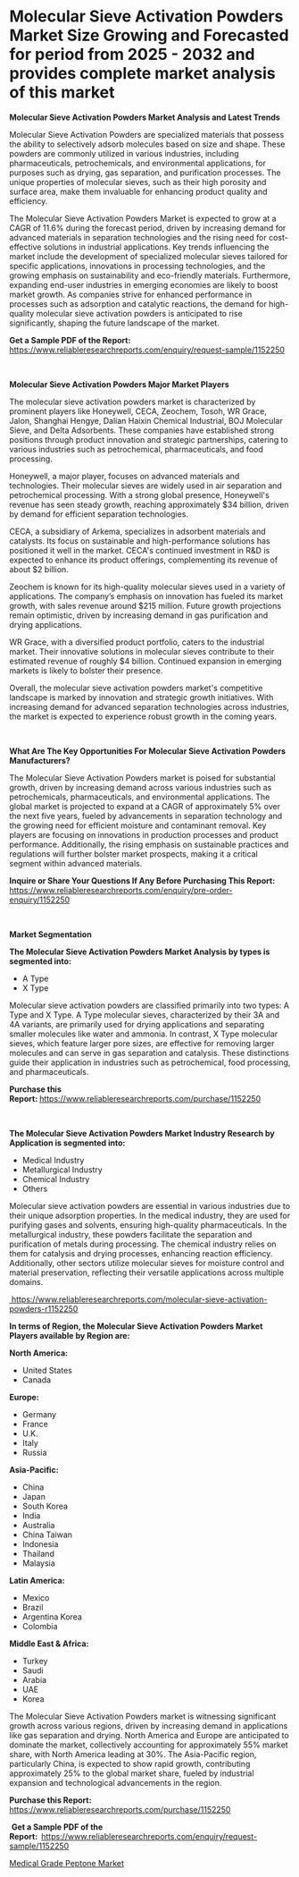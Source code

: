 <p><h1>Molecular Sieve Activation Powders Market Size Growing and Forecasted for period from 2025 - 2032 and provides complete market analysis of this market</h1></p><p><strong>Molecular Sieve Activation Powders Market Analysis and Latest Trends</strong></p>
<p><p>Molecular Sieve Activation Powders are specialized materials that possess the ability to selectively adsorb molecules based on size and shape. These powders are commonly utilized in various industries, including pharmaceuticals, petrochemicals, and environmental applications, for purposes such as drying, gas separation, and purification processes. The unique properties of molecular sieves, such as their high porosity and surface area, make them invaluable for enhancing product quality and efficiency.</p><p>The Molecular Sieve Activation Powders Market is expected to grow at a CAGR of 11.6% during the forecast period, driven by increasing demand for advanced materials in separation technologies and the rising need for cost-effective solutions in industrial applications. Key trends influencing the market include the development of specialized molecular sieves tailored for specific applications, innovations in processing technologies, and the growing emphasis on sustainability and eco-friendly materials. Furthermore, expanding end-user industries in emerging economies are likely to boost market growth. As companies strive for enhanced performance in processes such as adsorption and catalytic reactions, the demand for high-quality molecular sieve activation powders is anticipated to rise significantly, shaping the future landscape of the market.</p></p>
<p><strong>Get a Sample PDF of the Report:&nbsp;</strong> <a href="https://www.reliableresearchreports.com/enquiry/request-sample/1152250?utm_campaign=2030&utm_medium=2&utm_source=Github&utm_content=ia&utm_term=05022025&utm_id=molecular-sieve-activation-powders">https://www.reliableresearchreports.com/enquiry/request-sample/1152250</a></p>
<p>&nbsp;</p>
<p><strong>Molecular Sieve Activation Powders Major Market Players</strong></p>
<p><p>The molecular sieve activation powders market is characterized by prominent players like Honeywell, CECA, Zeochem, Tosoh, WR Grace, Jalon, Shanghai Hengye, Dalian Haixin Chemical Industrial, BOJ Molecular Sieve, and Delta Adsorbents. These companies have established strong positions through product innovation and strategic partnerships, catering to various industries such as petrochemical, pharmaceuticals, and food processing.</p><p>Honeywell, a major player, focuses on advanced materials and technologies. Their molecular sieves are widely used in air separation and petrochemical processing. With a strong global presence, Honeywell's revenue has seen steady growth, reaching approximately $34 billion, driven by demand for efficient separation technologies.</p><p>CECA, a subsidiary of Arkema, specializes in adsorbent materials and catalysts. Its focus on sustainable and high-performance solutions has positioned it well in the market. CECA's continued investment in R&D is expected to enhance its product offerings, complementing its revenue of about $2 billion.</p><p>Zeochem is known for its high-quality molecular sieves used in a variety of applications. The company’s emphasis on innovation has fueled its market growth, with sales revenue around $215 million. Future growth projections remain optimistic, driven by increasing demand in gas purification and drying applications.</p><p>WR Grace, with a diversified product portfolio, caters to the industrial market. Their innovative solutions in molecular sieves contribute to their estimated revenue of roughly $4 billion. Continued expansion in emerging markets is likely to bolster their presence.</p><p>Overall, the molecular sieve activation powders market's competitive landscape is marked by innovation and strategic growth initiatives. With increasing demand for advanced separation technologies across industries, the market is expected to experience robust growth in the coming years.</p></p>
<p>&nbsp;</p>
<p><strong>What Are The Key Opportunities For Molecular Sieve Activation Powders Manufacturers?</strong></p>
<p><p>The Molecular Sieve Activation Powders market is poised for substantial growth, driven by increasing demand across various industries such as petrochemicals, pharmaceuticals, and environmental applications. The global market is projected to expand at a CAGR of approximately 5% over the next five years, fueled by advancements in separation technology and the growing need for efficient moisture and contaminant removal. Key players are focusing on innovations in production processes and product performance. Additionally, the rising emphasis on sustainable practices and regulations will further bolster market prospects, making it a critical segment within advanced materials.</p></p>
<p><strong>Inquire or Share Your Questions If Any Before Purchasing This Report:</strong> <a href="https://www.reliableresearchreports.com/enquiry/pre-order-enquiry/1152250?utm_campaign=2030&utm_medium=2&utm_source=Github&utm_content=ia&utm_term=05022025&utm_id=molecular-sieve-activation-powders">https://www.reliableresearchreports.com/enquiry/pre-order-enquiry/1152250</a></p>
<p>&nbsp;</p>
<p><strong>Market Segmentation</strong></p>
<p><strong>The Molecular Sieve Activation Powders Market Analysis by types is segmented into:</strong></p>
<p><ul><li>A Type</li><li>X Type</li></ul></p>
<p><p>Molecular sieve activation powders are classified primarily into two types: A Type and X Type. A Type molecular sieves, characterized by their 3A and 4A variants, are primarily used for drying applications and separating smaller molecules like water and ammonia. In contrast, X Type molecular sieves, which feature larger pore sizes, are effective for removing larger molecules and can serve in gas separation and catalysis. These distinctions guide their application in industries such as petrochemical, food processing, and pharmaceuticals.</p></p>
<p><strong>Purchase this Report:&nbsp;</strong><a href="https://www.reliableresearchreports.com/purchase/1152250?utm_campaign=2030&utm_medium=2&utm_source=Github&utm_content=ia&utm_term=05022025&utm_id=molecular-sieve-activation-powders">https://www.reliableresearchreports.com/purchase/1152250</a></p>
<p>&nbsp;</p>
<p><strong>The Molecular Sieve Activation Powders Market Industry Research by Application is segmented into:</strong></p>
<p><ul><li>Medical Industry</li><li>Metallurgical Industry</li><li>Chemical Industry</li><li>Others</li></ul></p>
<p><p>Molecular sieve activation powders are essential in various industries due to their unique adsorption properties. In the medical industry, they are used for purifying gases and solvents, ensuring high-quality pharmaceuticals. In the metallurgical industry, these powders facilitate the separation and purification of metals during processing. The chemical industry relies on them for catalysis and drying processes, enhancing reaction efficiency. Additionally, other sectors utilize molecular sieves for moisture control and material preservation, reflecting their versatile applications across multiple domains.</p></p>
<p><a href="https://www.reliableresearchreports.com/molecular-sieve-activation-powders-r1152250?utm_campaign=2030&utm_medium=2&utm_source=Github&utm_content=ia&utm_term=05022025&utm_id=molecular-sieve-activation-powders">&nbsp;https://www.reliableresearchreports.com/molecular-sieve-activation-powders-r1152250</a></p>
<p><strong>In terms of Region, the Molecular Sieve Activation Powders Market Players available by Region are:</strong></p>
<p>
    <p> <strong> North America: </strong>
        <ul>
            <li>United States</li>
            <li>Canada</li>
        </ul>
        </p> 
    <p> <strong> Europe: </strong>
        <ul>
            <li>Germany</li>
            <li>France</li>
            <li>U.K.</li>
            <li>Italy</li>
            <li>Russia</li>
        </ul>
        </p> 
    <p> <strong> Asia-Pacific: </strong>
        <ul>
            <li>China</li>
            <li>Japan</li>
            <li>South Korea</li>
            <li>India</li>
            <li>Australia</li>
            <li>China Taiwan</li>
            <li>Indonesia</li>
            <li>Thailand</li>
            <li>Malaysia</li>
        </ul>
        </p> 
    <p> <strong> Latin America: </strong>
        <ul>
            <li>Mexico</li>
            <li>Brazil</li>
            <li>Argentina Korea</li>
            <li>Colombia</li>
        </ul>
        </p> 
    <p> <strong> Middle East & Africa: </strong>
        <ul>
            <li>Turkey</li>
            <li>Saudi</li>
            <li>Arabia</li>
            <li>UAE</li>
            <li>Korea</li>
        </ul>
    </p>
    </p>
<p><p>The Molecular Sieve Activation Powders market is witnessing significant growth across various regions, driven by increasing demand in applications like gas separation and drying. North America and Europe are anticipated to dominate the market, collectively accounting for approximately 55% market share, with North America leading at 30%. The Asia-Pacific region, particularly China, is expected to show rapid growth, contributing approximately 25% to the global market share, fueled by industrial expansion and technological advancements in the region.</p></p>
<p><strong>Purchase this Report: </strong><a href="https://www.reliableresearchreports.com/purchase/1152250?utm_campaign=2030&utm_medium=2&utm_source=Github&utm_content=ia&utm_term=05022025&utm_id=molecular-sieve-activation-powders">https://www.reliableresearchreports.com/purchase/1152250</a></p>
<p>&nbsp;<strong>Get a Sample PDF of the Report:&nbsp;&nbsp;</strong><a href="https://www.reliableresearchreports.com/enquiry/request-sample/1152250?utm_campaign=2030&utm_medium=2&utm_source=Github&utm_content=ia&utm_term=05022025&utm_id=molecular-sieve-activation-powders">https://www.reliableresearchreports.com/enquiry/request-sample/1152250</a></p>
<p><strong></strong></p>
<p><p><a href="https://github.com/angelajermaine/Market-Research-Report-List-5/blob/main/medical-grade-peptone-market.md?utm_campaign=2030&utm_medium=2&utm_source=Github&utm_content=ia&utm_term=05022025&utm_id=molecular-sieve-activation-powders">Medical Grade Peptone Market</a></p></p>